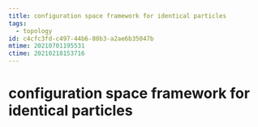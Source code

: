 ```yaml
---
title: configuration space framework for identical particles
tags:
  - topology
id: c4cfc3fd-c497-44b6-80b3-a2ae6b35047b
mtime: 20210701195531
ctime: 20210218153716
---
```


# configuration space framework for identical particles
